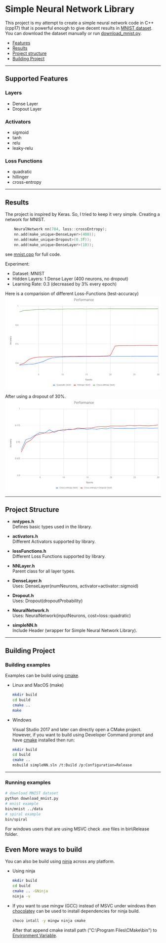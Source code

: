Simple Neural Network Library
=============================

This project is my attempt to create a simple neural network
code in C++ (cpp17) that is powerful enough to give decent
results in [MNIST dataset](http://yann.lecun.com/exdb/mnist/).
You can download the dataset manually or run [download_mnist.py](download_mnist.py).

*	[Features](#features)
*	[Results](#results)
*	[Project structure](#project-structure)
*   [Building Project](#building-project)

---

[](#features)
## Supported Features

### Layers
*	Dense Layer
*	Dropout Layer

### Activators
*	sigmoid
*	tanh
*	relu
*	leaky-relu

### Loss Functions
*	quadratic
*	hillinger
*	cross-entropy

---

[](#results)
## Results

The project is inspired by Keras. So, I tried to keep it very simple. Creating a network for MNIST.
```cpp
    NeuralNetwork nn(784, loss::crossEntropy);
    nn.add(make_unique<DenseLayer>(400));
    nn.add(make_unique<Dropout>(0.3f));
    nn.add(make_unique<DenseLayer>(10));
```
see [mnist.cpp](examples/mnist.cpp) for full code.

Experiment:
* Dataset: MNIST
* Hidden Layers: 1 Dense Layer (400 neurons, no dropout)
* Learning Rate: 0.3 (decreased by 3% every epoch)

Here is a comparision of different Loss-Functions (test-accuracy)
![alt text](docs/plots/accuracy_plot_1b.png)

After using a dropout of 30%.
![alt text](docs/plots/accuracy_plot_2b.png)

---

[](#project-structure)
## Project Structure
*	__nntypes.h__  
	Defines basic types used in the library.

*	__activators.h__  
    Different Activators supported by library.

*	__lossFunctions.h__  
    Different Loss Functions supported by library.

*	__NNLayer.h__  
    Parent class for all layer types.

*	__DenseLayer.h__  
    Uses: DenseLayer(numNeurons, activator=activator::sigmoid)

*	__Dropout.h__  
    Uses: Dropout(dropoutProbability)

*	__NeuralNetwork.h__  
    Uses: NeuralNetwork(inputNeurons, cost=loss::quadratic)

*	__simpleNN.h__  
    Include Header (wrapper for Simple Neural Network Library).

---

[](#building-project)
## Building Project

### Building examples

Examples can be build using [cmake](https://cmake.org/).

* Linux and MacOS (make)
    ```sh
    mkdir build
    cd build
    cmake ..
    make
    ```

* Windows

    Visual Studio 2017 and later can directly open a CMake project. However, if you want to build using Developer Command prompt and have [cmake](https://cmake.org/) installed then run:
    ```sh
    mkdir build
    cd build
    cmake ..
    msbuild simpleNN.sln /t:Build /p:Configuration=Release
    ```
---

### Running examples

```sh
# download MNIST dataset
python download_mnist.py
# mnist example
bin/mnist ../data
# spiral example
bin/spiral
```
For windows users that are using MSVC check .exe files in bin\Release folder.

## Even More ways to build

You can also be build using [ninja](https://ninja-build.org/) across any platform.

* Using ninja
    ```sh
    mkdir build
    cd build
    cmake .. -GNinja
    ninja -v
    ```

* If you want to use mingw (GCC) instead of MSVC under windows then [chocolatey](https://chocolatey.org/) can be used to install dependencies for ninja build.

    ```sh
    choco intall -y mingw ninja cmake
    ```
    After that append cmake install path ("C:\Program Files\CMake\bin") to [Environment Variable](https://helpdeskgeek.com/windows-10/add-windows-path-environment-variable/).

